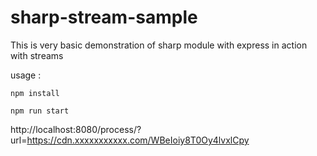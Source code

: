 # sharp-stream-sample

This is very basic demonstration of sharp module with express in action with streams

usage :

``` npm install ```

``` npm run start ```

http://localhost:8080/process/?url=https://cdn.xxxxxxxxxxx.com/WBeIoiy8T0Oy4lvxlCpy
